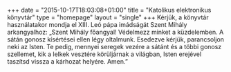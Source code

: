 +++
date = "2015-10-17T18:03:08+01:00"
title = "Katolikus elektronikus könyvtár"
type = "homepage"
layout = "single"
+++
Kérjük, a könyvtár használatakor mondja el XIII. Leó pápa imádságát Szent Mihály arkangyalhoz: „Szent Mihály főangyal! Védelmezz minket a küzdelemben. A sátán gonosz kísértései ellen légy oltalmunk. Esedezve kérjük, parancsoljon neki az Isten. Te pedig, mennyei seregek vezére a sátánt és a többi gonosz szellemet, kik a lelkek vesztére körüljárnak a világban, Isten erejével taszítsd vissza a kárhozat helyére. Amen.” 